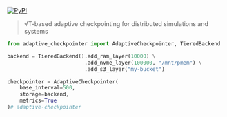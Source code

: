 [![PyPI](https://img.shields.io/pypi/v/adaptive-checkpointer)](https://pypi.org/project/adaptive-checkpointer/)
> √T-based adaptive checkpointing for distributed simulations and systems

```python
from adaptive_checkpointer import AdaptiveCheckpointer, TieredBackend

backend = TieredBackend().add_ram_layer(10000) \
                         .add_nvme_layer(100000, "/mnt/pmem") \
                         .add_s3_layer("my-bucket")

checkpointer = AdaptiveCheckpointer(
    base_interval=500,
    storage=backend,
    metrics=True
)# adaptive-checkpointer
